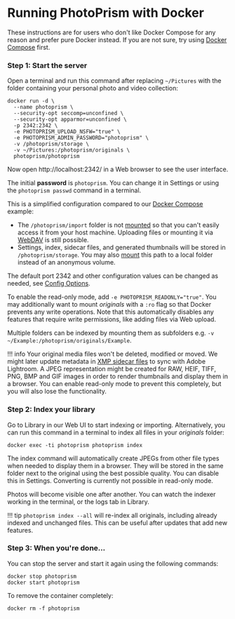 # Running PhotoPrism with Docker

These instructions are for users who don't like Docker Compose for any reason and prefer pure Docker instead. If you are not
sure, try using [Docker Compose](docker-compose.md) first.

### Step 1: Start the server ###

Open a terminal and run this command after replacing `~/Pictures` with
the folder containing your personal photo and video collection:

```
docker run -d \
  --name photoprism \
  --security-opt seccomp=unconfined \
  --security-opt apparmor=unconfined \
  -p 2342:2342 \
  -e PHOTOPRISM_UPLOAD_NSFW="true" \
  -e PHOTOPRISM_ADMIN_PASSWORD="photoprism" \
  -v /photoprism/storage \
  -v ~/Pictures:/photoprism/originals \
  photoprism/photoprism
```

Now open http://localhost:2342/ in a Web browser to see the user interface.

The initial **password** is `photoprism`. You can change it in Settings or using 
the `photoprism passwd` command in a terminal.

This is a simplified configuration compared to our [Docker Compose](docker-compose.md) example:

* The `/photoprism/import` folder is not [mounted](https://docs.docker.com/storage/bind-mounts/) 
  so that you can't easily access it from your host machine. 
  Uploading files or mounting it via [WebDAV](../user-guide/backup/webdav.md) 
  is still possible.
* Settings, index, sidecar files, and generated thumbnails will be stored 
  in `/photoprism/storage`. 
  You may also [mount](https://docs.docker.com/storage/bind-mounts/)
  this path to a local folder instead of an anonymous volume.

The default port 2342 and other configuration values can be changed as needed,
see [Config Options](config-options.md). 

To enable the read-only mode, add `-e PHOTOPRISM_READONLY="true"`. You may additionally want to 
mount *originals* with a `:ro` flag so that Docker prevents any write operations. Note that this
automatically disables any features that require write permissions, like adding files via Web upload.

Multiple folders can be indexed by mounting them as subfolders e.g. 
`-v ~/Example:/photoprism/originals/Example`.

!!! info
    Your original media files won't be deleted, modified or moved. We might later update metadata in 
    [XMP sidecar files](https://www.adobe.com/products/xmp.html) to
    sync with Adobe Lightroom.
    A JPEG representation might be created for RAW, HEIF, TIFF, PNG, BMP and GIF images in order to render 
    thumbnails and display them in a browser. You can enable read-only mode to prevent this completely, but you will also lose the functionality.

### Step 2: Index your library ###

Go to Library in our Web UI to start indexing or importing.
Alternatively, you can run this command in a terminal to index all files in your *originals* folder:

```
docker exec -ti photoprism photoprism index
```

The index command will automatically create JPEGs from other file types when needed to display them in a browser.
They will be stored in the same folder next to the original using the best possible quality.
You can disable this in Settings. Converting is currently not possible in read-only mode.

Photos will become visible one after another. You can watch the indexer working in the terminal, or the logs tab in Library.

!!! tip
    `photoprism index --all` will re-index all originals, including already indexed and unchanged files. This can be
    useful after updates that add new features.

### Step 3: When you're done... ###

You can stop the server and start it again using the following commands:

```
docker stop photoprism
docker start photoprism
```

To remove the container completely:

```
docker rm -f photoprism
```

